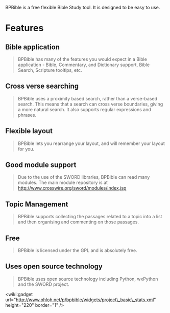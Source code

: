 BPBible is a free flexible Bible Study tool. It is designed to be easy to use.

# Features #
## Bible application ##
> BPBible has many of the features you would expect in a Bible application - Bible, Commentary, and Dictionary support, Bible Search, Scripture tooltips, etc.

## Cross verse searching ##
> BPBible uses a proximity based search, rather than a verse-based search. This means that a search can cross verse boundaries, giving a more natural search. It also supports regular expressions and phrases.

## Flexible layout ##
> BPBible lets you rearrange your layout, and will remember your layout for you.

## Good module support ##
> Due to the use of the SWORD libraries, BPBible can read many modules. The main module repository is at http://www.crosswire.org/sword/modules/index.jsp

## Topic Management ##
> BPBible supports collecting the passages related to a topic into a list and then organising and commenting on those passages.

## Free ##
> BPBible is licensed under the GPL and is absolutely free.

## Uses open source technology ##
> BPBible uses open source technology including Python, wxPython and the SWORD project.

&lt;wiki:gadget url="http://www.ohloh.net/p/bpbible/widgets/project\_basic\_stats.xml" height="220"  border="1" /&gt;